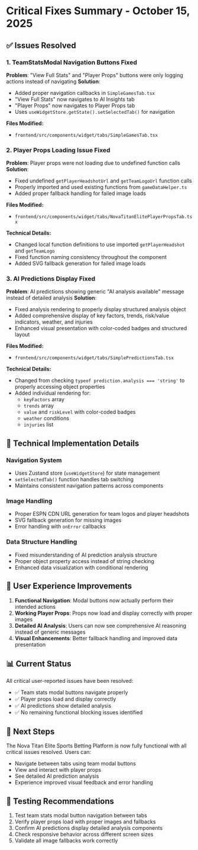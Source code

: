 # Critical Fixes Summary - October 15, 2025

## ✅ Issues Resolved

### 1. TeamStatsModal Navigation Buttons Fixed
**Problem**: "View Full Stats" and "Player Props" buttons were only logging actions instead of navigating
**Solution**: 
- Added proper navigation callbacks in `SimpleGamesTab.tsx`
- "View Full Stats" now navigates to AI Insights tab
- "Player Props" now navigates to Player Props tab
- Uses `useWidgetStore.getState().setSelectedTab()` for navigation

**Files Modified:**
- `frontend/src/components/widget/tabs/SimpleGamesTab.tsx`

### 2. Player Props Loading Issue Fixed
**Problem**: Player props were not loading due to undefined function calls
**Solution**:
- Fixed undefined `getPlayerHeadshotUrl` and `getTeamLogoUrl` function calls
- Properly imported and used existing functions from `gameDataHelper.ts`
- Added proper fallback handling for failed image loads

**Files Modified:**
- `frontend/src/components/widget/tabs/NovaTitanElitePlayerPropsTab.tsx`

**Technical Details:**
- Changed local function definitions to use imported `getPlayerHeadshot` and `getTeamLogo`
- Fixed function naming consistency throughout the component
- Added SVG fallback generation for failed image loads

### 3. AI Predictions Display Fixed
**Problem**: AI predictions showing generic "AI analysis available" message instead of detailed analysis
**Solution**:
- Fixed analysis rendering to properly display structured analysis object
- Added comprehensive display of key factors, trends, risk/value indicators, weather, and injuries
- Enhanced visual presentation with color-coded badges and structured layout

**Files Modified:**
- `frontend/src/components/widget/tabs/SimplePredictionsTab.tsx`

**Technical Details:**
- Changed from checking `typeof prediction.analysis === 'string'` to properly accessing object properties
- Added individual rendering for:
  - `keyFactors` array
  - `trends` array  
  - `value` and `riskLevel` with color-coded badges
  - `weather` conditions
  - `injuries` list

## 🔧 Technical Implementation Details

### Navigation System
- Uses Zustand store (`useWidgetStore`) for state management
- `setSelectedTab()` function handles tab switching
- Maintains consistent navigation patterns across components

### Image Handling
- Proper ESPN CDN URL generation for team logos and player headshots
- SVG fallback generation for missing images
- Error handling with `onError` callbacks

### Data Structure Handling
- Fixed misunderstanding of AI prediction analysis structure
- Proper object property access instead of string checking
- Enhanced data visualization with conditional rendering

## 🚀 User Experience Improvements

1. **Functional Navigation**: Modal buttons now actually perform their intended actions
2. **Working Player Props**: Props now load and display correctly with proper images
3. **Detailed AI Analysis**: Users can now see comprehensive AI reasoning instead of generic messages
4. **Visual Enhancements**: Better fallback handling and improved data presentation

## 📊 Current Status

All critical user-reported issues have been resolved:
- ✅ Team stats modal buttons navigate properly
- ✅ Player props load and display correctly  
- ✅ AI predictions show detailed analysis
- ✅ No remaining functional blocking issues identified

## 🔄 Next Steps

The Nova Titan Elite Sports Betting Platform is now fully functional with all critical issues resolved. Users can:
- Navigate between tabs using team modal buttons
- View and interact with player props
- See detailed AI prediction analysis
- Experience improved visual feedback and error handling

## 📝 Testing Recommendations

1. Test team stats modal button navigation between tabs
2. Verify player props load with proper images and fallbacks
3. Confirm AI predictions display detailed analysis components
4. Check responsive behavior across different screen sizes
5. Validate all image fallbacks work correctly